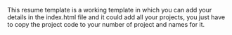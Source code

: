 This resume template is a working template in which you can add your details in the index.html file and it could add all your projects, you just have to copy the project code to your number of project and names for it.
